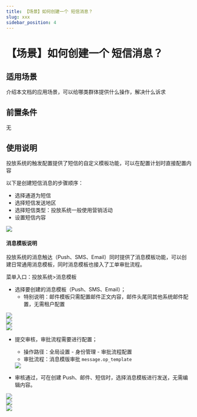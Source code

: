 ```yaml
---
title: 【场景】如何创建一个 短信消息？
slug: xxx
sidebar_position: 4
---
```



# 【场景】如何创建一个 短信消息？

## 适用场景

介绍本文档的应用场景，可以给哪类群体提供什么操作，解决什么诉求

## 前置条件

无

## 使用说明

投放系统的触发配置提供了短信的自定义模板功能，可以在配置计划时直接配置内容

以下是创建短信消息的步骤顺序：

- 选择通道为短信
- 选择短信发送地区
- 选择短信类型：投放系统一般使用营销活动
- 设置短信内容

<img src="/assets/RVzwbM96hovJtBx3u1vcE6Junte.png"/>

#### 消息模板说明

投放系统的消息触达（Push、SMS、Email）同时提供了消息模板功能，可以创建日常通用消息模板，同时消息模板也接入了工单审批流程。

菜单入口：投放系统&gt;消息模板

- 选择要创建的消息模板（Push、SMS、Email）；
    - 特别说明：邮件模板只需配置邮件正文内容，邮件头尾同其他系统邮件配置，无需租户配置

<div class="grid gap-3 grid-cols-3">
<div>
<img src="/assets/DpuPbNGAhoio9VxMi9CcXiZOnzg.png"/>
</div>
<div>
<img src="/assets/ZgaZb4uaOoBkKBxBmQqcot6Nns9.png"/>
</div>
<div>
<img src="/assets/JAPfbROCWo0VWdx1Tg4cvnvFnTh.png"/>
</div>
</div>

- 提交审核，审批流程需要进行配置；
    - 操作路径：全局设置 - 身份管理 - 审批流程配置
    - 审批流程：消息模版审批 `message.op_template`
    <img src="/assets/WToNblr92of9EwxTwmJcDO5snkg.png"/>

- 审核通过，可在创建 Push、邮件、短信时，选择消息模板进行发送，无需编辑内容。

<div class="grid gap-3 grid-cols-3">
<div>
<img src="/assets/ROpOb0Hq0oyJ4wxlSLJcSHLYnhg.png"/>
</div>
<div>
<img src="/assets/FBSmb4f8johCEuxDU6fcKi3nnYg.png"/>
</div>
<div>
<img src="/assets/CdIVbUocIo6KmOxjyRJcMW7KnYd.png"/>
</div>
</div>

